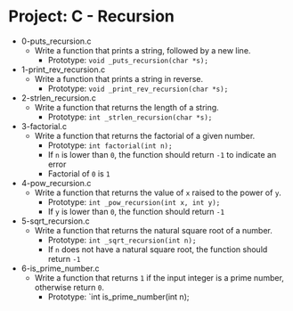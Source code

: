# Project: C - Recursion

*  0-puts_recursion.c
   - Write a function that prints a string, followed by a new line.
     - Prototype: `void _puts_recursion(char *s);`
*  1-print_rev_recursion.c
   - Write a function that prints a string in reverse.
     - Prototype: `void _print_rev_recursion(char *s);`
*  2-strlen_recursion.c
   - Write a function that returns the length of a string.
     - Prototype: `int _strlen_recursion(char *s);`
*  3-factorial.c
   - Write a function that returns the factorial of a given number.
     - Prototype: `int factorial(int n);`
     - If `n` is lower than `0`, the function should return `-1` to indicate an error
     - Factorial of `0` is `1`
*  4-pow_recursion.c
   - Write a function that returns the value of `x` raised to the power of `y`.
     - Prototype: `int _pow_recursion(int x, int y);`
     - If `y` is lower than `0`, the function should return `-1`
*  5-sqrt_recursion.c
   - Write a function that returns the natural square root of a number.
     - Prototype: `int _sqrt_recursion(int n);`
     - If `n` does not have a natural square root, the function should return `-1`
*  6-is_prime_number.c
   - Write a function that returns `1` if the input integer is a prime number, otherwise return `0`.
     - Prototype: `int is_prime_number(int n);
